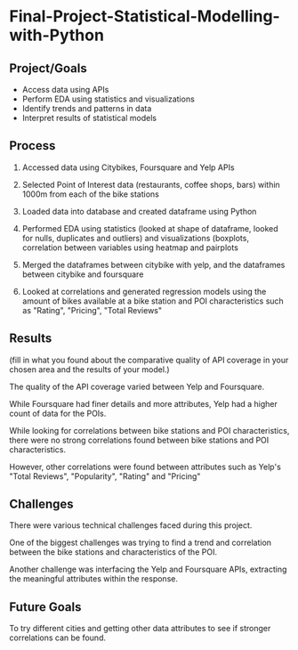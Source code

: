 # Final-Project-Statistical-Modelling-with-Python

## Project/Goals
* Access data using APIs
* Perform EDA using statistics and visualizations
* Identify trends and patterns in data
* Interpret results of statistical models

## Process
1. Accessed data using Citybikes, Foursquare and Yelp APIs

2. Selected Point of Interest data (restaurants, coffee shops, bars) within 1000m from each of the bike stations

3. Loaded data into database and created dataframe using Python 

4. Performed EDA using statistics (looked at shape of dataframe, looked for nulls, duplicates and outliers) and visualizations (boxplots, correlation between variables using heatmap and pairplots

5.  Merged the dataframes between citybike with yelp, and the dataframes between citybike and foursquare

6. Looked at correlations and generated regression models using the amount of bikes available at a bike station and POI characteristics such as "Rating", "Pricing", "Total Reviews"

## Results
(fill in what you found about the comparative quality of API coverage in your chosen area and the results of your model.)

The quality of the API coverage varied between Yelp and Foursquare. 

While Foursquare had finer details and more attributes, Yelp had a higher count of data for the POIs. 

While looking for correlations between bike stations and POI characteristics, there were no strong correlations found between bike stations and POI characteristics.

However, other correlations were found between attributes such as Yelp's "Total Reviews", "Popularity", "Rating" and "Pricing" 

## Challenges 

There were various technical challenges faced during this project.

One of the biggest challenges was trying to find a trend and correlation between the bike stations and characteristics of the POI.

Another challenge was interfacing the Yelp and Foursquare APIs, extracting the meaningful attributes within the response.

## Future Goals

To try different cities and getting other data attributes to see if stronger correlations can be found.

